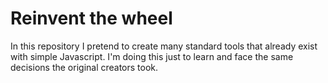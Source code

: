 # Reinvent the wheel

In this repository I pretend to create many standard tools that already exist with simple Javascript. I'm doing this just to learn and face the same decisions the original creators took.
